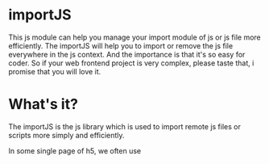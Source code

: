 # importJS
  This js module can help you manage your import module of js or js file more efficiently. The importJS will help you to import or remove the js file everywhere in the js context. And the importance is that it's so easy for coder. So if your web frontend project is very complex, please taste that, i promise that you will love it.
# What's it?
  The importJS is the js library which is used to import remote js files or scripts more simply and efficiently. 
  
  In some single page of h5, we often use <script> label to load the remote js, or use import or npm to load the remote js module, it's work, but they are static and you cannot control the imported-js in the running-time. If you want to test some module in the running-time, it's cannot be work. So you have to use another test library,and reload or import it, then run it again. 
  
  And the other problem is that when you load an js-script, but the script just for a little bit of code to run. When it run over, the import-js resource always be there.In some complex enviroment, it shall cause an unexpected error,becuase the other variable is polluted by the import-js resource.So the best way to deal with this situation is that we remove it in time when we run over the code which depend it.
  
  For solving these problems, i am developing it. The importJS can remove the wasted-jsresource dynamically.And it support async mode,sync mode and mixed mode. When you use sync mode , the remote resource must be allowed across-origin. When you use mixed mode, the priority list of import-mode is that sync > async. But if the application occur some error , the async's code also can be runned except the import js-resource cannot be loaded. The importJS also can help you remove the remote-jssource which is import repeatedly.So it's help you save the network resource,improve your web application's performance.
  
  Well, let's go for it!

# How to use it?
  Simple!
  
  · First
    ```
    import { importClass } from './importJS.js'
    ```
    
  · Second 
    ```
    var importInstance = importClass.getInstance(4,300,false);
    ```
    
   .Third
    ```
    importInstance.import([
      'https://xxx.com/xx.js',
      'https://xxx.com/xxxx.js'
    ]).load().then(function() {
      [run your code]
    })
    ```
 # The API
 
 · importClass.getInstance(retryTime, importTimeout, mode)
 
   ·retryTime: the max reloaded times when the importfile cannot be reloaded by some problems.
   ·importTimeout: the max waiting time of a loading period.
   ·mode: true:async,  false:sync
